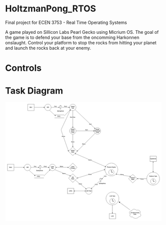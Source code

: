 # HoltzmanPong_RTOS
Final project for ECEN 3753 - Real Time Operating Systems

A game played on Sillicon Labs Pearl Gecko using Micrium OS. The goal of the 
game is to defend your base from the oncomming Harkonnen onslaught.
Control your platform to stop the rocks from hitting your planet and launch the 
rocks back at your enemy.

# Controls



# Task Diagram
![alt text](https://github.com/willsnider927/HoltzmanPong_RTOS/blob/main/task_diagram.drawio.png?raw=true)

